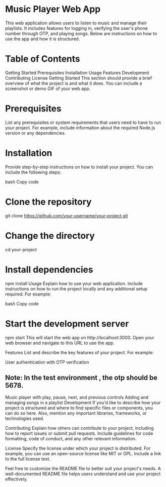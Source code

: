 
# Music Player Web App
This web application allows users to listen to music and manage their playlists. It includes features for logging in, verifying the user's phone number through OTP, and playing songs. Below are instructions on how to use the app and how it is structured.

# Table of Contents
Getting Started
Prerequisites
Installation
Usage
Features
Development
Contributing
License
Getting Started
This section should provide a brief overview of what the project is and what it does. You can include a screenshot or demo GIF of your web app.

# Prerequisites
List any prerequisites or system requirements that users need to have to run your project. For example, include information about the required Node.js version or any dependencies.

# Installation
Provide step-by-step instructions on how to install your project. You can include the following steps:

bash
Copy code
# Clone the repository
git clone https://github.com/your-username/your-project.git

# Change the directory
cd your-project

# Install dependencies
npm install
Usage
Explain how to use your web application. Include instructions on how to run the project locally and any additional setup required. For example:

bash
Copy code
# Start the development server
npm start
This will start the web app on http://localhost:3000. Open your web browser and navigate to this URL to use the app.

Features
List and describe the key features of your project. For example:

User authentication with OTP verification 
## Note: In the test environment , the otp should be 5678. 
Music player with play, pause, next, and previous controls
Adding and managing songs in a playlist
Development
If you'd like to describe how your project is structured and where to find specific files or components, you can do so here. Also, mention any important libraries, frameworks, or technologies used.

Contributing
Explain how others can contribute to your project, including how to report issues or submit pull requests. Include guidelines for code formatting, code of conduct, and any other relevant information.

License
Specify the license under which your project is distributed. For example, you can use an open-source license like MIT or GPL. Include a link to the full license text.

Feel free to customize the README file to better suit your project's needs. A well-documented README file helps users understand and use your project effectively.






